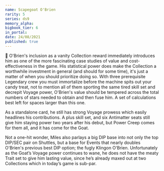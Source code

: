 ```yaml
---
name: Scapegoat O'Brien
rarity: 5
series: ds9
memory_alpha:
bigbook_tier: 6
in_portal:
date: 24/08/2021
published: true
---
```


🐐 O'Brien's inclusion as a vanity Collection reward immediately introduces him as one of the more fascinating case studies of value and cost-effectiveness in the game. His statistical power does make the Collection a worthwhile investment in general (and should for some time), it's just a matter of when you should prioritize doing so. With three prerequisite Legendary crew you must immortalize before the machine spits out your candy treat, not to mention all of them sporting the same tired skill set and decrepit Voyage power, O'Brien's value should be tempered across the total numbers of stars needed to obtain and then fuse him. A set of calculations best left for spaces larger than this one. 

As a standalone card, he still has strong Voyage prowess which easily headlines his contributions. A plus skill set, and six Antimatter seats still give him staying power two years after his debut, but Power Creep comes for them all, and it has come for the Goat.

Not a one-hit wonder, Miles also parlays a big DIP base into not only the top DIP/SEC pair on Shuttles, but a base for Events that nearly doubles O'Brien's previous best DIP option; the fugly Klingon O'Brien. 
Unfortunately as the Goat’s Voyage power continues to wane, he does not have the meaty Trait set to give him lasting value, since he’s already maxed out at two Collections which in today’s game is sub-par.
